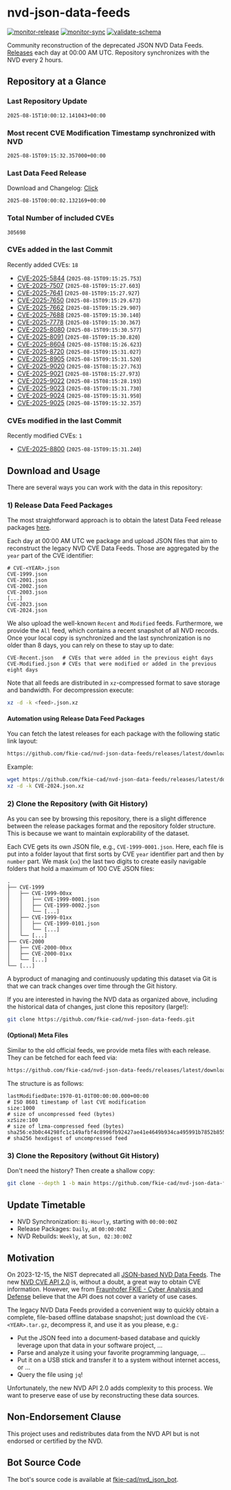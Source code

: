 # nvd-json-data-feeds

[![monitor-release](https://github.com/fkie-cad/nvd-json-data-feeds/actions/workflows/monitor_release.yml/badge.svg)](https://github.com/fkie-cad/nvd-json-data-feeds/actions/workflows/monitor_release.yml)
[![monitor-sync](https://github.com/fkie-cad/nvd-json-data-feeds/actions/workflows/monitor_sync.yml/badge.svg)](https://github.com/fkie-cad/nvd-json-data-feeds/actions/workflows/monitor_sync.yml)
[![validate-schema](https://github.com/fkie-cad/nvd-json-data-feeds/actions/workflows/validate_schema.yml/badge.svg)](https://github.com/fkie-cad/nvd-json-data-feeds/actions/workflows/validate_schema.yml)

Community reconstruction of the deprecated JSON NVD Data Feeds.
[Releases](https://github.com/fkie-cad/nvd-json-data-feeds/releases/latest) each day at 00:00 AM UTC.
Repository synchronizes with the NVD every 2 hours.

## Repository at a Glance

### Last Repository Update

```plain
2025-08-15T10:00:12.141043+00:00
```

### Most recent CVE Modification Timestamp synchronized with NVD

```plain
2025-08-15T09:15:32.357000+00:00
```

### Last Data Feed Release

Download and Changelog: [Click](https://github.com/fkie-cad/nvd-json-data-feeds/releases/latest)

```plain
2025-08-15T00:00:02.132169+00:00
```

### Total Number of included CVEs

```plain
305698
```

### CVEs added in the last Commit

Recently added CVEs: `18`

- [CVE-2025-5844](CVE-2025/CVE-2025-58xx/CVE-2025-5844.json) (`2025-08-15T09:15:25.753`)
- [CVE-2025-7507](CVE-2025/CVE-2025-75xx/CVE-2025-7507.json) (`2025-08-15T09:15:27.603`)
- [CVE-2025-7641](CVE-2025/CVE-2025-76xx/CVE-2025-7641.json) (`2025-08-15T09:15:27.927`)
- [CVE-2025-7650](CVE-2025/CVE-2025-76xx/CVE-2025-7650.json) (`2025-08-15T09:15:29.673`)
- [CVE-2025-7662](CVE-2025/CVE-2025-76xx/CVE-2025-7662.json) (`2025-08-15T09:15:29.907`)
- [CVE-2025-7688](CVE-2025/CVE-2025-76xx/CVE-2025-7688.json) (`2025-08-15T09:15:30.140`)
- [CVE-2025-7778](CVE-2025/CVE-2025-77xx/CVE-2025-7778.json) (`2025-08-15T09:15:30.367`)
- [CVE-2025-8080](CVE-2025/CVE-2025-80xx/CVE-2025-8080.json) (`2025-08-15T09:15:30.577`)
- [CVE-2025-8091](CVE-2025/CVE-2025-80xx/CVE-2025-8091.json) (`2025-08-15T09:15:30.820`)
- [CVE-2025-8604](CVE-2025/CVE-2025-86xx/CVE-2025-8604.json) (`2025-08-15T08:15:26.623`)
- [CVE-2025-8720](CVE-2025/CVE-2025-87xx/CVE-2025-8720.json) (`2025-08-15T09:15:31.027`)
- [CVE-2025-8905](CVE-2025/CVE-2025-89xx/CVE-2025-8905.json) (`2025-08-15T09:15:31.520`)
- [CVE-2025-9020](CVE-2025/CVE-2025-90xx/CVE-2025-9020.json) (`2025-08-15T08:15:27.763`)
- [CVE-2025-9021](CVE-2025/CVE-2025-90xx/CVE-2025-9021.json) (`2025-08-15T08:15:27.973`)
- [CVE-2025-9022](CVE-2025/CVE-2025-90xx/CVE-2025-9022.json) (`2025-08-15T08:15:28.193`)
- [CVE-2025-9023](CVE-2025/CVE-2025-90xx/CVE-2025-9023.json) (`2025-08-15T09:15:31.730`)
- [CVE-2025-9024](CVE-2025/CVE-2025-90xx/CVE-2025-9024.json) (`2025-08-15T09:15:31.950`)
- [CVE-2025-9025](CVE-2025/CVE-2025-90xx/CVE-2025-9025.json) (`2025-08-15T09:15:32.357`)


### CVEs modified in the last Commit

Recently modified CVEs: `1`

- [CVE-2025-8800](CVE-2025/CVE-2025-88xx/CVE-2025-8800.json) (`2025-08-15T09:15:31.240`)


## Download and Usage

There are several ways you can work with the data in this repository:

### 1) Release Data Feed Packages

The most straightforward approach is to obtain the latest Data Feed release packages [here](https://github.com/fkie-cad/nvd-json-data-feeds/releases/latest).

Each day at 00:00 AM UTC we package and upload JSON files that aim to reconstruct the legacy NVD CVE Data Feeds.
Those are aggregated by the `year` part of the CVE identifier:

```
# CVE-<YEAR>.json
CVE-1999.json
CVE-2001.json
CVE-2002.json
CVE-2003.json
[...]
CVE-2023.json
CVE-2024.json
```

We also upload the well-known `Recent` and `Modified` feeds.
Furthermore, we provide the `All` feed, which contains a recent snapshot of all NVD records.
Once your local copy is synchronized and the last synchronization is no older than 8 days, you can rely on these to stay up to date:

```plain
CVE-Recent.json   # CVEs that were added in the previous eight days
CVE-Modified.json # CVEs that were modified or added in the previous eight days
```

Note that all feeds are distributed in `xz`-compressed format to save storage and bandwidth.
For decompression execute:

```sh
xz -d -k <feed>.json.xz
```

#### Automation using Release Data Feed Packages

You can fetch the latest releases for each package with the following static link layout:

```sh
https://github.com/fkie-cad/nvd-json-data-feeds/releases/latest/download/CVE-<YEAR>.json.xz
```

Example:

```sh
wget https://github.com/fkie-cad/nvd-json-data-feeds/releases/latest/download/CVE-2024.json.xz
xz -d -k CVE-2024.json.xz
```

### 2) Clone the Repository (with Git History)

As you can see by browsing this repository, there is a slight difference between the release packages format and the repository folder structure.
This is because we want to maintain explorability of the dataset.

Each CVE gets its own JSON file, e.g., `CVE-1999-0001.json`.
Here, each file is put into a folder layout that first sorts by CVE `year` identifier part and then by `number` part.
We mask (`xx`) the last two digits to create easily navigable folders that hold a maximum of 100 CVE JSON files:

```plain
.
├── CVE-1999
│   ├── CVE-1999-00xx
│   │   ├── CVE-1999-0001.json
│   │   ├── CVE-1999-0002.json
│   │   └── [...]
│   ├── CVE-1999-01xx
│   │   ├── CVE-1999-0101.json
│   │   └── [...]
│   └── [...]
├── CVE-2000
│   ├── CVE-2000-00xx
│   ├── CVE-2000-01xx
│   └── [...]
└── [...]
```

A byproduct of managing and continuously updating this dataset via Git is that we can track changes over time through the Git history.

If you are interested in having the NVD data as organized above, including the historical data of changes, just clone this repository (large!):

```sh
git clone https://github.com/fkie-cad/nvd-json-data-feeds.git
```

#### (Optional) Meta Files

Similar to the old official feeds, we provide meta files with each release. They can be fetched for each feed via:

```sh
https://github.com/fkie-cad/nvd-json-data-feeds/releases/latest/download/CVE-<YEAR>.meta
```

The structure is as follows:

```plain
lastModifiedDate:1970-01-01T00:00:00.000+00:00                          # ISO 8601 timestamp of last CVE modification
size:1000                                                               # size of uncompressed feed (bytes)
xzSize:100                                                              # size of lzma-compressed feed (bytes)
sha256:e3b0c44298fc1c149afbf4c8996fb92427ae41e4649b934ca495991b7852b855 # sha256 hexdigest of uncompressed feed
```

### 3) Clone the Repository (without Git History)

Don't need the history? Then create a shallow copy:

```sh
git clone --depth 1 -b main https://github.com/fkie-cad/nvd-json-data-feeds.git
```


## Update Timetable

* NVD Synchronization: `Bi-Hourly`, starting with `00:00:00Z`
* Release Packages: `Daily`, at `00:00:00Z`
* NVD Rebuilds: `Weekly`, at `Sun, 02:30:00Z`


## Motivation

On 2023-12-15, the NIST deprecated all [JSON-based NVD Data Feeds](https://nvd.nist.gov/vuln/data-feeds#divRetirementBanner-1).
The new [NVD CVE API 2.0](https://nvd.nist.gov/developers/vulnerabilities) is, without a doubt, a great way to obtain CVE information.
However, we from [Fraunhofer FKIE - Cyber Analysis and Defense](https://www.fkie.fraunhofer.de/en/departments/cad.html) believe that the API does not cover a variety of use cases.

The legacy NVD Data Feeds provided a convenient way to quickly obtain a complete, file-based offline database snapshot; just download the `CVE-<YEAR>.tar.gz`, decompress it, and use it as you please, e.g.:

- Put the JSON feed into a document-based database and quickly leverage upon that data in your software project, ...
- Parse and analyze it using your favorite programming language, ...
- Put it on a USB stick and transfer it to a system without internet access, or ...
- Query the file using `jq`!

Unfortunately, the new NVD API 2.0 adds complexity to this process.
We want to preserve ease of use by reconstructing these data sources.

## Non-Endorsement Clause

This project uses and redistributes data from the NVD API but is not endorsed or certified by the NVD.

## Bot Source Code

The bot's source code is available at [fkie-cad/nvd\_json\_bot](https://github.com/fkie-cad/nvd_json_bot).